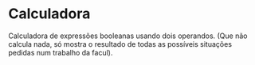 # Calculadora
Calculadora de expressões booleanas usando dois operandos. (Que não calcula nada, só mostra o resultado de todas as possíveis situações pedidas num trabalho da facul).
